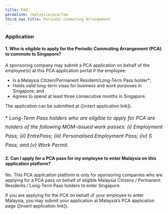 ```yaml
---
title: FAQ
permalink: /malaysia/pca/faq
third_nav_title: Periodic Commuting Arrangement
---
```


### **Application**

#### 1.	Who is eligible to apply for the Periodic Commuting Arrangement (PCA) to commute to Singapore?

A sponsoring company may submit a PCA application on behalf of the employee(s) at this PCA application portal if the employee:
- Is a Malaysia Citizen/Permanent Resident/Long-Term Pass holder*;   
- Holds valid long-term visas for business and work purposes in Singapore; and 
- Agrees to spend at least three consecutive months in Singapore.

The application can be submitted at ([insert application link]).

<p style="font-size: 1.0rem; line-height: 1.8rem;">* <em>Long-Term Pass holders who are eligible to apply for PCA are holders of the following MOM-issued work passes: (i) Employment Pass; (ii) EntrePass; (iii) Personalised Employment Pass; (iv) S Pass; and (v) Work Permit.</em></p>

#### 2. Can I apply for a PCA pass for my employee to enter Malaysia on this application platform?

No. This PCA application platform is only for sponsoring companies who are applying for a PCA pass on behalf of eligible Malaysia Citizens / Permanent Residents / Long-Term Pass holders to enter Singapore.

If you are applying for the PCA on behalf of your employee to enter Malaysia, you may submit your application at Malaysia’s PCA application page ([insert application link]).
